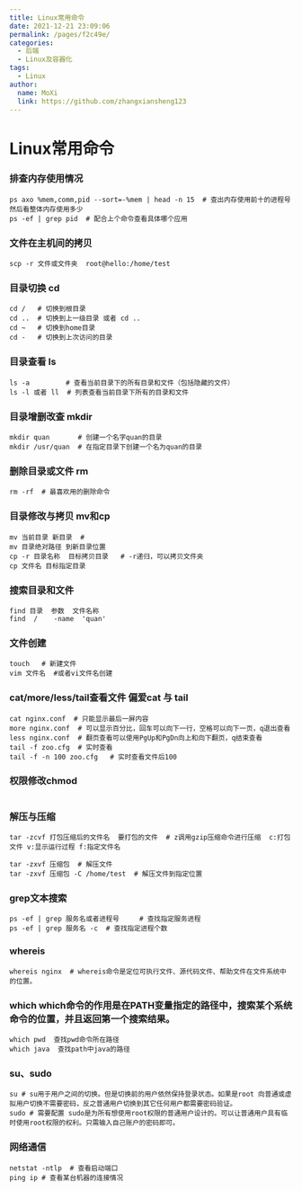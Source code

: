 ```yaml
---
title: Linux常用命令
date: 2021-12-21 23:09:06
permalink: /pages/f2c49e/
categories:
  - 后端
  - Linux及容器化
tags:
  - Linux
author: 
  name: MoXi 
  link: https://github.com/zhangxiansheng123 
---
```

# Linux常用命令
### 排查内存使用情况
```shell
ps axo %mem,comm,pid --sort=-%mem | head -n 15  # 查出内存使用前十的进程号然后看整体内存使用多少
ps -ef | grep pid  # 配合上个命令查看具体哪个应用
```
### 文件在主机间的拷贝
```shell
scp -r 文件或文件夹  root@hello:/home/test
```
### 目录切换 cd 
```shell
cd /   # 切换到根目录
cd ..  # 切换到上一级目录 或者 cd ..
cd ~   # 切换到home目录
cd -   # 切换到上次访问的目录
```
### 目录查看 ls
```shell
ls -a         # 查看当前目录下的所有目录和文件（包括隐藏的文件）
ls -l 或者 ll  # 列表查看当前目录下所有的目录和文件 
```
### 目录增删改查 mkdir
```shell
mkdir quan       # 创建一个名字quan的目录
mkdir /usr/quan  # 在指定目录下创建一个名为quan的目录
```
### 删除目录或文件 rm
```shell
rm -rf  # 最喜欢用的删除命令
```
### 目录修改与拷贝 mv和cp
```shell
mv 当前目录 新目录  #
mv 目录绝对路径 到新目录位置
cp -r 目录名称  目标拷贝目录   # -r递归，可以拷贝文件夹
cp 文件名 目标指定目录 
```
### 搜索目录和文件
```shell
find 目录  参数  文件名称
find  /    -name  'quan'
```
### 文件创建
```shell
touch   # 新建文件
vim 文件名  #或者vi文件名创建
```
### cat/more/less/tail查看文件 偏爱cat 与 tail
```shell
cat nginx.conf  # 只能显示最后一屏内容
more nginx.conf  # 可以显示百分比，回车可以向下一行，空格可以向下一页，q退出查看
less nginx.conf  # 翻页查看可以使用PgUp和PgDn向上和向下翻页，q结束查看
tail -f zoo.cfg  # 实时查看
tail -f -n 100 zoo.cfg   # 实时查看文件后100
```
### 权限修改chmod
```shell

```
### 解压与压缩
```shell
tar -zcvf 打包压缩后的文件名  要打包的文件  # z调用gzip压缩命令进行压缩  c:打包文件 v:显示运行过程 f:指定文件名

tar -zxvf 压缩包  # 解压文件
tar -zxvf 压缩包 -C /home/test  # 解压文件到指定位置
```

### grep文本搜索
```shell
ps -ef | grep 服务名或者进程号     # 查找指定服务进程
ps -ef | grep 服务名 -c  # 查找指定进程个数
```

### whereis
```shell
whereis nginx  # whereis命令是定位可执行文件、源代码文件、帮助文件在文件系统中的位置。
```
### which which命令的作用是在PATH变量指定的路径中，搜索某个系统命令的位置，并且返回第一个搜索结果。
```shell
which pwd  查找pwd命令所在路径 
which java  查找path中java的路径 
```

### su、sudo
```shell
su # su用于用户之间的切换。但是切换前的用户依然保持登录状态。如果是root 向普通或虚拟用户切换不需要密码，反之普通用户切换到其它任何用户都需要密码验证。
sudo # 需要配置 sudo是为所有想使用root权限的普通用户设计的。可以让普通用户具有临时使用root权限的权利。只需输入自己账户的密码即可。
```

### 网络通信
```shell
netstat -ntlp  # 查看启动端口
ping ip # 查看某台机器的连接情况
```
